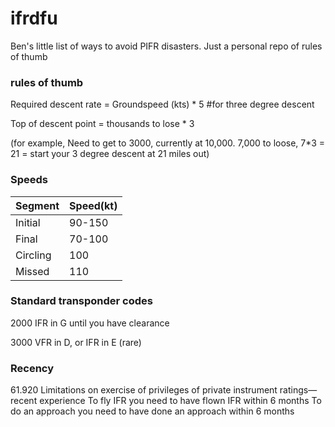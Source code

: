 # ifrdfu
 Ben's little list of ways to avoid PIFR disasters. Just a personal repo of rules of thumb

### rules of thumb
Required descent rate = Groundspeed (kts) * 5 #for three degree descent

Top of descent point = thousands to lose * 3

(for example, Need to get to 3000, currently at 10,000. 7,000 to loose, 7*3 = 21 = start your 3 degree descent at 21 miles out)

### Speeds

|Segment|Speed(kt)|
|---|---|
|Initial|90-150|
|Final|70-100|
|Circling|100|
|Missed|110|


### Standard transponder codes
2000 IFR in G until you have clearance

3000 VFR in D, or IFR in E (rare)

### Recency
61.920  Limitations on exercise of privileges of private instrument ratings—recent experience
To fly IFR you need to have flown IFR within 6 months
To do an approach you need to have done an approach within 6 months
